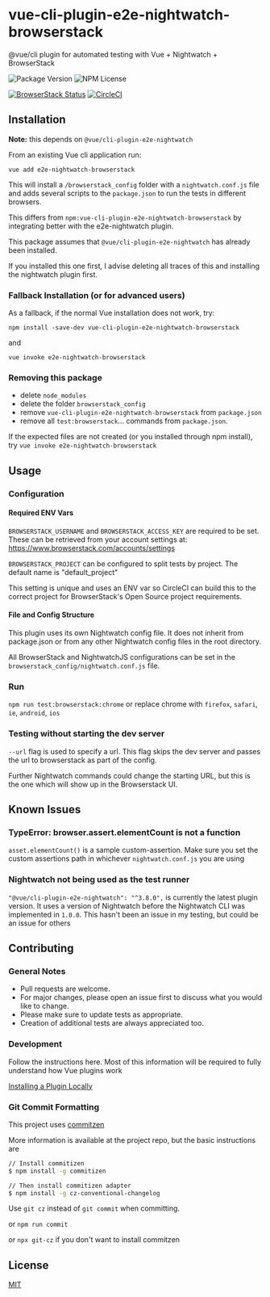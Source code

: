 # vue-cli-plugin-e2e-nightwatch-browserstack

@vue/cli plugin for automated testing with Vue + Nightwatch + BrowserStack

![Package Version](https://img.shields.io/npm/v/vue-cli-plugin-e2e-nightwatch-browserstack.svg)
![NPM License](https://img.shields.io/npm/l/vue-cli-plugin-e2e-nightwatch-browserstack.svg)

[![BrowserStack Status](https://www.browserstack.com/automate/badge.svg?badge_key=ZDBYTHVrYmxWYmFjQW1UQS9SczZPV1lta1ZqWTJ6aDZPU3JIZ0hTQ3RDZz0tLVRVTEUzRTZpSENaUXZYS0t4d2x6aWc9PQ==--862109617703fbabecb22cb152ef79fac8390f52%)](https://www.browserstack.com/automate/public-build/ZDBYTHVrYmxWYmFjQW1UQS9SczZPV1lta1ZqWTJ6aDZPU3JIZ0hTQ3RDZz0tLVRVTEUzRTZpSENaUXZYS0t4d2x6aWc9PQ==--862109617703fbabecb22cb152ef79fac8390f52)
[![CircleCI](https://circleci.com/gh/daposy/vue-nightwatch-browserstack.svg?style=svg)](https://circleci.com/gh/daposy/vue-nightwatch-browserstack)

## Installation

**Note:** this depends on `@vue/cli-plugin-e2e-nightwatch`

From an existing Vue cli application run:

`vue add e2e-nightwatch-browserstack`

This will install a `/browserstack_config` folder
with a `nightwatch.conf.js` file
and adds several scripts to the `package.json`
to run the tests in different browsers.

This differs from `npm:vue-cli-plugin-e2e-nightwatch-browserstack`
by integrating better with the e2e-nightwatch plugin.

This package assumes that `@vue/cli-plugin-e2e-nightwatch`
has already been installed.

If you installed this one first,
I advise deleting all traces of this and installing the nightwatch plugin first.

### Fallback Installation (or for advanced users)

As a fallback, if the normal Vue installation does not work, try:

`npm install -save-dev vue-cli-plugin-e2e-nightwatch-browserstack`

and

`vue invoke e2e-nightwatch-browserstack`

### Removing this package

- delete `node_modules`
- delete the folder `browserstack_config`
- remove `vue-cli-plugin-e2e-nightwatch-browserstack` from
  `package.json`
- remove all `test:browserstack`... commands from `package.json`.

If the expected files are not created (or you installed through npm install),
try `vue invoke e2e-nightwatch-browserstack`

## Usage

### Configuration

#### Required ENV Vars

`BROWSERSTACK_USERNAME` and `BROWSERSTACK_ACCESS_KEY` are required to be set.
These can be retrieved from your account settings at:
<https://www.browserstack.com/accounts/settings>

`BROWSERSTACK_PROJECT` can be configured to split tests by project.
The default name is "default_project"

This setting is unique and uses an ENV var so CircleCI can build this
to the correct project for BrowserStack's Open Source project requirements.

#### File and Config Structure

This plugin uses its own Nightwatch config file.
It does not inherit from package.json or from any other
Nightwatch config files in the root directory.

All BrowserStack and NightwatchJS configurations can be set in the
`browserstack_config/nightwatch.conf.js` file.

### Run

`npm run test:browserstack:chrome`
or replace chrome with `firefox`, `safari`, `ie`, `android`, `ios`

### Testing without starting the dev server

`--url` flag is used to specify a url. This flag skips the dev server
and passes the url to browserstack as part of the config.

Further Nightwatch commands could change the starting URL,
but this is the one which will show up in the Browserstack UI.

## Known Issues

### TypeError: browser.assert.elementCount is not a function

`asset.elementCount()` is a sample custom-assertion.
Make sure you set the custom assertions path in whichever `nightwatch.conf.js`
you are using

### Nightwatch not being used as the test runner

`"@vue/cli-plugin-e2e-nightwatch": "^3.8.0",`
is currently the latest plugin version.
It uses a version of Nightwatch
before the Nightwatch CLI was implemented in `1.0.0`.
This hasn't been an issue in my testing, but could be an issue for others

## Contributing

### General Notes

- Pull requests are welcome.
- For major changes,
  please open an issue first to discuss what you would like to change.
- Please make sure to update tests as appropriate.
- Creation of additional tests are always appreciated too.

### Development

Follow the instructions here.
Most of this information will be
required to fully understand how Vue plugins work

[Installing a Plugin Locally](https://cli.vuejs.org/dev-guide/plugin-dev.html#installing-plugin-locally)

### Git Commit Formatting

This project uses [commitzen](https://github.com/commitizen/cz-cli)

More information is available at the project repo,
but the basic instructions are

```sh
// Install commitizen
$ npm install -g commitizen

// Then install commitizen adapter
$ npm install -g cz-conventional-changelog
```

Use `git cz` instead of `git commit` when committing.

or `npm run commit`

or `npx git-cz` if you don't want to install commitzen

## License

[MIT](https://choosealicense.com/licenses/mit/)
